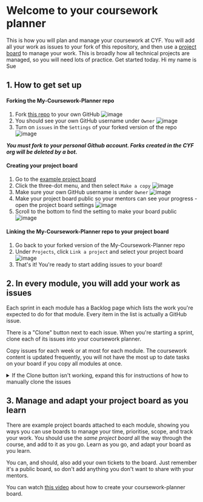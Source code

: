 # Welcome to your coursework planner

This is how you will plan and manage your coursework at CYF. You will add all your work as issues to your fork of this repository, and then use a [project board](https://github.com/CodeYourFuture/My-Coursework-Planner/projects?query=is%3Aopen) to manage your work. This is broadly how all technical projects are managed, so you will need lots of practice. Get started today. Hi my name is Sue

## 1. How to get set up

#### Forking the My-Coursework-Planner repo

1. Fork [this repo](https://github.com/CodeYourFuture/My-Coursework-Planner/) to your own GitHub
![image](images/fork-planner.png)
2. You should see your own GitHub username under `Owner`
![image](images/create-planner-fork.png)
3. Turn on `issues` in the `Settings` of your forked version of the repo
![image](images/fork-settings-issues.png)

***You must fork to your personal Github account. Forks created in the CYF org will be deleted by a bot.***

#### Creating your project board

1. Go to the [example project board](https://github.com/CodeYourFuture/Coursework-Planner/projects?query=is%3Aopen)
2. Click the three-dot menu, and then select `Make a copy`
![image](images/project-board-copy.png)
3. Make sure your own GitHub username is under `Owner`
![image](images/project-board-copy-form.png)
4. Make your project board public so your mentors can see your progress - open the project board settings
![image](images/project-board-settings.png)
5. Scroll to the bottom to find the setting to make your board public
![image](images/project-board-public.png)

#### Linking the My-Coursework-Planner repo to your project board
1. Go back to your forked version of the My-Coursework-Planner repo
2. Under `Projects`, click `Link a project` and select your project board
![image](images/link-project-board.png)
3. That's it! You're ready to start adding issues to your board!

## 2. In every module, you will add your work as issues

Each sprint in each module has a Backlog page which lists the work you're expected to do for that module. Every item in the list is actually a GitHub issue.

There is a "Clone" button next to each issue. When you're starting a sprint, clone each of its issues into your coursework planner.

Copy issues for each week or at most for each module. The coursework content is updated frequently, you will not have the most up to date tasks on your board if you copy all modules at once.

<details>
<summary>If the Clone button isn't working, expand this for instructions of how to manually clone the issues</summary>

Each module has a module repo. The coursework for each module is added as issues to that repository. All the module repos are listed in the [Table of Contents](https://github.com/CodeYourFuture/Table-of-Contents).

1. Go to the module repo
2. Click on the `Issues` tab
3. Copy each issue from the module repo to your own coursework repo.

We have also used the [Kamino Clone Button](https://chrome.google.com/webstore/detail/kamino/ffdebockfdjileaojbbccofhgncmioaf?hl=en) Chrome extension to make this easier, so you could try that.
</details>

## 3. Manage and adapt your project board as you learn

There are example project boards attached to each module, showing you ways you can use boards to manage your time, prioritise, scope, and track your work. You should use the _same project board_ all the way through the course, and add to it as you go. Learn as you go, and adapt your board as you learn.

You can, and should, also add your own tickets to the board. Just remember it's a public board, so don't add anything you don't want to share with your mentors.

You can watch [this video](https://www.loom.com/share/825be2e98a5046339500449dbf86ff01) about how to create your coursework-planner board.
